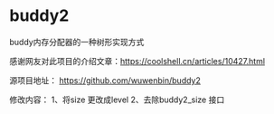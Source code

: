 # buddy2
buddy内存分配器的一种树形实现方式

感谢网友对此项目的介绍文章：https://coolshell.cn/articles/10427.html

源项目地址：
https://github.com/wuwenbin/buddy2

修改内容：
    1、将size 更改成level
    2、去除buddy2_size 接口
